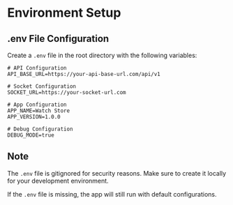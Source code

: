 # Environment Setup

## .env File Configuration

Create a `.env` file in the root directory with the following variables:

```env
# API Configuration
API_BASE_URL=https://your-api-base-url.com/api/v1

# Socket Configuration  
SOCKET_URL=https://your-socket-url.com

# App Configuration
APP_NAME=Watch Store
APP_VERSION=1.0.0

# Debug Configuration
DEBUG_MODE=true
```

## Note

The `.env` file is gitignored for security reasons. Make sure to create it locally for your development environment.

If the `.env` file is missing, the app will still run with default configurations.
